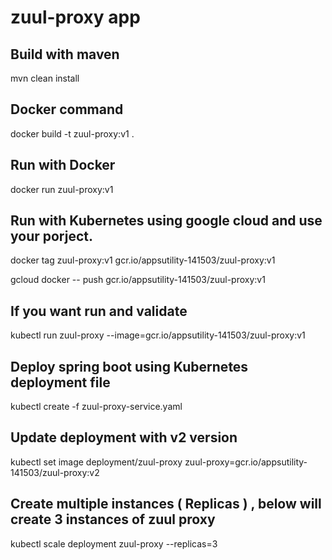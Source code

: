 # zuul-proxy app


## Build with maven 
mvn clean install

## Docker command

docker build -t zuul-proxy:v1 .

## Run with Docker

docker run zuul-proxy:v1


## Run with Kubernetes  using google cloud and use your porject.


docker tag zuul-proxy:v1 gcr.io/appsutility-141503/zuul-proxy:v1

gcloud docker -- push gcr.io/appsutility-141503/zuul-proxy:v1

## If you want run and validate

kubectl run zuul-proxy --image=gcr.io/appsutility-141503/zuul-proxy:v1


## Deploy spring boot using Kubernetes deployment file

kubectl create -f zuul-proxy-service.yaml	

## Update deployment with v2 version 

kubectl set image deployment/zuul-proxy zuul-proxy=gcr.io/appsutility-141503/zuul-proxy:v2


## Create multiple instances ( Replicas )   , below will create 3 instances of zuul proxy 

kubectl scale deployment zuul-proxy --replicas=3



